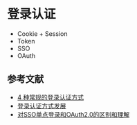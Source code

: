 # 登录认证

- Cookie + Session
- Token
- SSO
- OAuth

## 参考文献

- [4 种常规的登录认证方式](https://segmentfault.com/a/1190000030685155)
- [登录认证方式发展](http://wgleam.com/article/26)
- [对SSO单点登录和OAuth2.0的区别和理解](https://zebinh.github.io/2020/03/SSOANDOAuth/)
